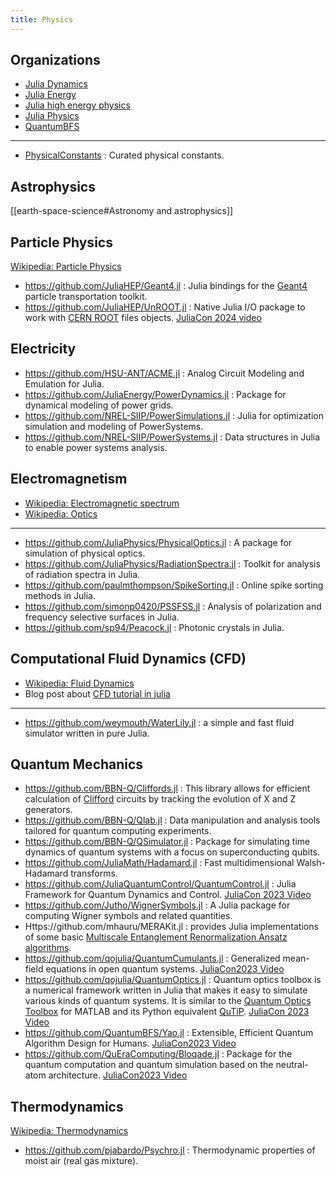 ```yaml
---
title: Physics
---
```


## Organizations

- [Julia Dynamics](https://github.com/JuliaDynamics)
- [Julia Energy](https://github.com/JuliaEnergy)
- [Julia high energy physics](https://github.com/JuliaHEP)
- [Julia Physics](https://github.com/JuliaPhysics)
- [QuantumBFS](https://github.com/QuantumBFS)

---

- [PhysicalConstants](https://github.com/JuliaPhysics/PhysicalConstants.jl) : Curated physical constants.

## Astrophysics

[[earth-space-science#Astronomy and astrophysics]]

## Particle Physics

[Wikipedia: Particle Physics](https://en.wikipedia.org/wiki/Particle_physics)

- https://github.com/JuliaHEP/Geant4.jl : Julia bindings for the [Geant4](https://geant4.web.cern.ch/) particle transportation toolkit.
- https://github.com/JuliaHEP/UnROOT.jl : Native Julia I/O package to work with [CERN ROOT](https://root.cern/) files objects. [JuliaCon 2024 video](https://youtu.be/pLNm7aSKc7U)

## Electricity

- https://github.com/HSU-ANT/ACME.jl : Analog Circuit Modeling and Emulation for Julia.
- https://github.com/JuliaEnergy/PowerDynamics.jl : Package for dynamical modeling of power grids.
- https://github.com/NREL-SIIP/PowerSimulations.jl : Julia for optimization simulation and modeling of PowerSystems.
- https://github.com/NREL-SIIP/PowerSystems.jl : Data structures in Julia to enable power systems analysis.

## Electromagnetism

- [Wikipedia: Electromagnetic spectrum](https://en.wikipedia.org/wiki/Electromagnetic_spectrum)
- [Wikipedia: Optics](https://en.wikipedia.org/wiki/Optics)

---

- https://github.com/JuliaPhysics/PhysicalOptics.jl : A package for simulation of physical optics.
- https://github.com/JuliaPhysics/RadiationSpectra.jl : Toolkit for analysis of radiation spectra in Julia.
- https://github.com/paulmthompson/SpikeSorting.jl : Online spike sorting methods in Julia.
- https://github.com/simonp0420/PSSFSS.jl : Analysis of polarization and frequency selective surfaces in Julia.
- https://github.com/sp94/Peacock.jl : Photonic crystals in Julia.

## Computational Fluid Dynamics (CFD)

- [Wikipedia: Fluid Dynamics](https://en.wikipedia.org/wiki/Fluid_dynamics)
- Blog post about [CFD tutorial in julia](https://www.juliabloggers.com/cfd-tutorial-in-julia/)

---

- https://github.com/weymouth/WaterLily.jl : a simple and fast fluid simulator written in pure Julia.

## Quantum Mechanics

- https://github.com/BBN-Q/Cliffords.jl : This library allows for efficient calculation of [Clifford](https://en.wikipedia.org/wiki/Clifford_algebra) circuits by tracking the evolution of X and Z generators.
- https://github.com/BBN-Q/Qlab.jl : Data manipulation and analysis tools tailored for quantum computing experiments.
- https://github.com/BBN-Q/QSimulator.jl : Package for simulating time dynamics of quantum systems with a focus on superconducting qubits.
- https://github.com/JuliaMath/Hadamard.jl : Fast multidimensional Walsh-Hadamard transforms.
- https://github.com/JuliaQuantumControl/QuantumControl.jl : Julia Framework for Quantum Dynamics and Control. [JuliaCon 2023 Video](https://www.youtube.com/watch?v=GgA8qPGifJ8)
- https://github.com/Jutho/WignerSymbols.jl : A Julia package for computing Wigner symbols and related quantities.
- Https://github.com/mhauru/MERAKit.jl : provides Julia implementations of some basic [Multiscale Entanglement Renormalization Ansatz algorithms](https://arxiv.org/abs/quant-ph/0610099).
- https://github.com/qojulia/QuantumCumulants.jl : Generalized mean-field equations in open quantum systems. [JuliaCon2023 Video](https://www.youtube.com/watch?v=UElFAtGJC7o)
- https://github.com/qojulia/QuantumOptics.jl : Quantum optics toolbox is a numerical framework written in Julia that makes it easy to simulate various kinds of quantum systems. It is similar to the [Quantum Optics Toolbox](https://qo.phy.auckland.ac.nz/toolbox/) for MATLAB and its Python equivalent [QuTiP](https://qutip.org/). [JuliaCon 2023 Video](https://www.youtube.com/watch?v=sWvk-2lxMZU)
- https://github.com/QuantumBFS/Yao.jl : Extensible, Efficient Quantum Algorithm Design for Humans. [JuliaCon2023 Video](https://www.youtube.com/watch?v=UElFAtGJC7o)
- https://github.com/QuEraComputing/Bloqade.jl : Package for the quantum computation and quantum simulation based on the neutral-atom architecture. [JuliaCon2023 Video](https://www.youtube.com/watch?v=UElFAtGJC7o)

## Thermodynamics

[Wikipedia: Thermodynamics](https://en.wikipedia.org/wiki/Category:Thermodynamics)

- https://github.com/pjabardo/Psychro.jl : Thermodynamic properties of moist air (real gas mixture).
